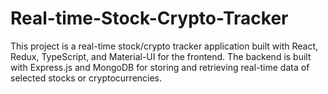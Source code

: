 # Real-time-Stock-Crypto-Tracker
This project is a real-time stock/crypto tracker application built with React, Redux, TypeScript, and Material-UI for the frontend. The backend is built with Express.js and MongoDB for storing and retrieving real-time data of selected stocks or cryptocurrencies.
